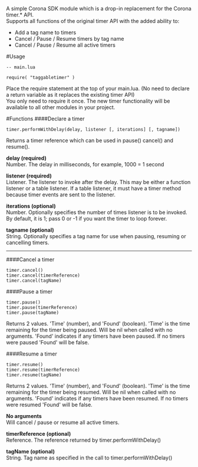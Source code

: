 A simple Corona SDK module which is a drop-in replacement for the Corona timer.* API.  
Supports all functions of the original timer API with the added ability to:

- Add a tag name to timers  
- Cancel / Pause / Resume timers by tag name
- Cancel / Pause / Resume all active timers


#Usage
```
-- main.lua

require( "taggabletimer" )
```

Place the require statement at the top of your main.lua. (No need to declare  a return variable as it replaces the existing timer API)  
You only need to require it once. The new timer functionality will be available to all other modules in your project.


#Functions
####Declare a timer  
```
timer.performWithDelay(delay, listener [, iterations] [, tagname])  
```
Returns a timer reference which can be used in pause() cancel() and resume().

**delay (required)**  
Number. The delay in milliseconds, for example, 1000 = 1 second

**listener (required)**  
Listener. The listener to invoke after the delay. This may be either a function listener or a table listener. If a table listener, it must have a timer method because timer events are sent to the listener.

**iterations (optional)**  
Number. Optionally specifies the number of times listener is to be invoked. By default, it is 1; pass 0 or -1 if you want the timer to loop forever.

**tagname (optional)**  
String. Optionally specifies a tag name for use when pausing, resuming or cancelling timers.

----
####Cancel a timer  
```
timer.cancel()  
timer.cancel(timerReference)  
timer.cancel(tagName)  
```
####Pause a timer  
```
timer.pause()  
timer.pause(timerReference)  
timer.pause(tagName)  
```

Returns 2 values. 'Time' (number), and 'Found' (boolean). 'Time' is the time remaining for the timer being paused. Will be nil when called with no arguments. 'Found' indicates if any timers have been paused. If no timers were paused 'Found' will be false.

####Resume a timer  
```
timer.resume()  
timer.resume(timerReference)  
timer.resume(tagName)  
```

Returns 2 values. 'Time' (number), and 'Found' (boolean). 'Time' is the time remaining for the timer being resumed. Will be nil when called with no arguments. 'Found' indicates if any timers have been resumed. If no timers were resumed 'Found' will be false.

**No arguments**  
Will cancel / pause or resume all active timers.

**timerReference (optional)**  
Reference. The reference returned by timer.performWithDelay()

**tagName (optional)**  
String. Tag name as specified in the call to timer.performWithDelay()
